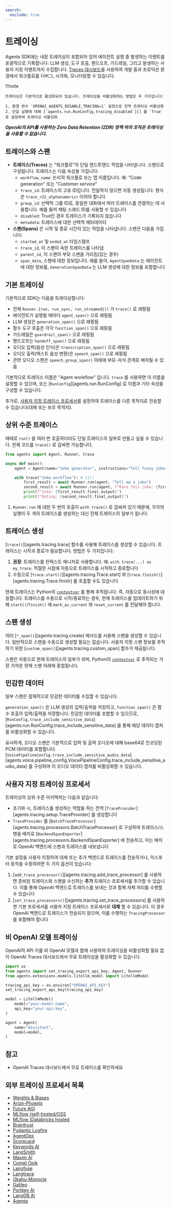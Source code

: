 ```yaml
---
search:
  exclude: true
---
```

# 트레이싱

Agents SDK에는 내장 트레이싱이 포함되어 있어 에이전트 실행 중 발생하는 이벤트를 포괄적으로 기록합니다: LLM 생성, 도구 호출, 핸드오프, 가드레일, 그리고 발생하는 사용자 지정 이벤트까지 수집합니다. [Traces 대시보드](https://platform.openai.com/traces)를 사용하여 개발 중과 프로덕션 환경에서 워크플로를 디버그, 시각화, 모니터링할 수 있습니다.

!!!note

    트레이싱은 기본적으로 활성화되어 있습니다. 트레이싱을 비활성화하는 방법은 두 가지입니다:

    1. 환경 변수 `OPENAI_AGENTS_DISABLE_TRACING=1` 설정으로 전역 트레이싱 비활성화
    2. 단일 실행에 대해 [`agents.run.RunConfig.tracing_disabled`][] 를 `True` 로 설정하여 트레이싱 비활성화

***OpenAI의 API를 사용하는 Zero Data Retention (ZDR) 정책 하의 조직은 트레이싱을 사용할 수 없습니다.***

## 트레이스와 스팬

-   **트레이스(Traces)** 는 "워크플로"의 단일 엔드투엔드 작업을 나타냅니다. 스팬으로 구성됩니다. 트레이스는 다음 속성을 가집니다:
    -   `workflow_name`: 논리적 워크플로 또는 앱 이름입니다. 예: "Code generation" 또는 "Customer service"
    -   `trace_id`: 트레이스의 고유 ID입니다. 전달하지 않으면 자동 생성됩니다. 형식은 `trace_<32_alphanumeric>` 이어야 합니다
    -   `group_id`: 선택적 그룹 ID로, 동일한 대화에서 여러 트레이스를 연결하는 데 사용합니다. 예를 들어 채팅 스레드 ID를 사용할 수 있습니다
    -   `disabled`: True인 경우 트레이스가 기록되지 않습니다
    -   `metadata`: 트레이스에 대한 선택적 메타데이터
-   **스팬(Spans)** 은 시작 및 종료 시간이 있는 작업을 나타냅니다. 스팬은 다음을 가집니다:
    -   `started_at` 및 `ended_at` 타임스탬프
    -   `trace_id`, 이 스팬이 속한 트레이스를 나타냄
    -   `parent_id`, 이 스팬의 부모 스팬을 가리킴(있는 경우)
    -   `span_data`, 스팬에 대한 정보입니다. 예를 들어, `AgentSpanData` 는 에이전트에 대한 정보를, `GenerationSpanData` 는 LLM 생성에 대한 정보를 포함합니다

## 기본 트레이싱

기본적으로 SDK는 다음을 트레이싱합니다:

-   전체 `Runner.{run, run_sync, run_streamed}()` 가 `trace()` 로 래핑됨
-   에이전트가 실행될 때마다 `agent_span()` 으로 래핑됨
-   LLM 생성은 `generation_span()` 으로 래핑됨
-   함수 도구 호출은 각각 `function_span()` 으로 래핑됨
-   가드레일은 `guardrail_span()` 으로 래핑됨
-   핸드오프는 `handoff_span()` 으로 래핑됨
-   오디오 입력(음성 인식)은 `transcription_span()` 으로 래핑됨
-   오디오 출력(텍스트 음성 변환)은 `speech_span()` 으로 래핑됨
-   관련 오디오 스팬은 `speech_group_span()` 아래에 부모-자식 관계로 배치될 수 있음

기본적으로 트레이스 이름은 "Agent workflow" 입니다. `trace` 를 사용하면 이 이름을 설정할 수 있으며, 또는 [`RunConfig`][agents.run.RunConfig] 로 이름과 기타 속성을 구성할 수 있습니다.

추가로, [사용자 지정 트레이스 프로세서](#custom-tracing-processors)를 설정하여 트레이스를 다른 목적지로 전송할 수 있습니다(대체 또는 보조 목적지).

## 상위 수준 트레이스

때때로 `run()` 을 여러 번 호출하더라도 단일 트레이스의 일부로 만들고 싶을 수 있습니다. 전체 코드를 `trace()` 로 감싸면 가능합니다.

```python
from agents import Agent, Runner, trace

async def main():
    agent = Agent(name="Joke generator", instructions="Tell funny jokes.")

    with trace("Joke workflow"): # (1)!
        first_result = await Runner.run(agent, "Tell me a joke")
        second_result = await Runner.run(agent, f"Rate this joke: {first_result.final_output}")
        print(f"Joke: {first_result.final_output}")
        print(f"Rating: {second_result.final_output}")
```

1. `Runner.run` 에 대한 두 번의 호출이 `with trace()` 로 감싸져 있기 때문에, 각각의 실행이 두 개의 트레이스를 생성하는 대신 전체 트레이스의 일부가 됩니다.

## 트레이스 생성

[`trace()`][agents.tracing.trace] 함수를 사용해 트레이스를 생성할 수 있습니다. 트레이스는 시작과 종료가 필요합니다. 방법은 두 가지입니다:

1. **권장**: 트레이스를 컨텍스트 매니저로 사용합니다. 예: `with trace(...) as my_trace`. 적절한 시점에 자동으로 트레이스를 시작하고 종료합니다
2. 수동으로 [`trace.start()`][agents.tracing.Trace.start] 와 [`trace.finish()`][agents.tracing.Trace.finish] 를 호출할 수도 있습니다

현재 트레이스는 Python의 [`contextvar`](https://docs.python.org/3/library/contextvars.html) 를 통해 추적됩니다. 즉, 자동으로 동시성에 대응합니다. 트레이스를 수동으로 시작/종료하는 경우, 현재 트레이스를 업데이트하기 위해 `start()`/`finish()` 에 `mark_as_current` 와 `reset_current` 를 전달해야 합니다.

## 스팬 생성

여러 [`*_span()`][agents.tracing.create] 메서드를 사용해 스팬을 생성할 수 있습니다. 일반적으로 스팬을 수동으로 생성할 필요는 없습니다. 사용자 지정 스팬 정보를 추적하기 위한 [`custom_span()`][agents.tracing.custom_span] 함수가 제공됩니다.

스팬은 자동으로 현재 트레이스의 일부가 되며, Python의 [`contextvar`](https://docs.python.org/3/library/contextvars.html) 로 추적되는 가장 가까운 현재 스팬 아래에 중첩됩니다.

## 민감한 데이터

일부 스팬은 잠재적으로 민감한 데이터를 수집할 수 있습니다.

`generation_span()` 은 LLM 생성의 입력/출력을 저장하고, `function_span()` 은 함수 호출의 입력/출력을 저장합니다. 민감한 데이터를 포함할 수 있으므로, [`RunConfig.trace_include_sensitive_data`][agents.run.RunConfig.trace_include_sensitive_data] 를 통해 해당 데이터 캡처를 비활성화할 수 있습니다.

유사하게, 오디오 스팬은 기본적으로 입력 및 출력 오디오에 대해 base64로 인코딩된 PCM 데이터를 포함합니다. [`VoicePipelineConfig.trace_include_sensitive_audio_data`][agents.voice.pipeline_config.VoicePipelineConfig.trace_include_sensitive_audio_data] 를 구성하여 이 오디오 데이터 캡처를 비활성화할 수 있습니다.

## 사용자 지정 트레이싱 프로세서

트레이싱의 상위 수준 아키텍처는 다음과 같습니다:

-   초기화 시, 트레이스를 생성하는 역할을 하는 전역 [`TraceProvider`][agents.tracing.setup.TraceProvider] 를 생성합니다
-   `TraceProvider` 를 [`BatchTraceProcessor`][agents.tracing.processors.BatchTraceProcessor] 로 구성하여 트레이스/스팬을 배치로 [`BackendSpanExporter`][agents.tracing.processors.BackendSpanExporter] 에 전송하고, 이는 배치로 OpenAI 백엔드에 스팬과 트레이스를 내보냅니다

기본 설정을 사용자 지정하여 대체 또는 추가 백엔드로 트레이스를 전송하거나, 익스포터 동작을 수정하려면 두 가지 옵션이 있습니다:

1. [`add_trace_processor()`][agents.tracing.add_trace_processor] 를 사용하면 준비된 트레이스와 스팬을 수신하는 **추가** 트레이스 프로세서를 추가할 수 있습니다. 이를 통해 OpenAI 백엔드로 트레이스를 보내는 것과 함께 자체 처리를 수행할 수 있습니다
2. [`set_trace_processors()`][agents.tracing.set_trace_processors] 를 사용하면 기본 프로세서를 사용자 지정 트레이스 프로세서로 **대체** 할 수 있습니다. 이 경우 OpenAI 백엔드로 트레이스가 전송되지 않으며, 이를 수행하는 `TracingProcessor` 를 포함해야 합니다

## 비 OpenAI 모델 트레이싱

OpenAI의 API 키를 비 OpenAI 모델과 함께 사용하여 트레이싱을 비활성화할 필요 없이 OpenAI Traces 대시보드에서 무료 트레이싱을 활성화할 수 있습니다.

```python
import os
from agents import set_tracing_export_api_key, Agent, Runner
from agents.extensions.models.litellm_model import LitellmModel

tracing_api_key = os.environ["OPENAI_API_KEY"]
set_tracing_export_api_key(tracing_api_key)

model = LitellmModel(
    model="your-model-name",
    api_key="your-api-key",
)

agent = Agent(
    name="Assistant",
    model=model,
)
```

## 참고
- OpenAI Traces 대시보드에서 무료 트레이스를 확인하세요

## 외부 트레이싱 프로세서 목록

-   [Weights & Biases](https://weave-docs.wandb.ai/guides/integrations/openai_agents)
-   [Arize-Phoenix](https://docs.arize.com/phoenix/tracing/integrations-tracing/openai-agents-sdk)
-   [Future AGI](https://docs.futureagi.com/future-agi/products/observability/auto-instrumentation/openai_agents)
-   [MLflow (self-hosted/OSS](https://mlflow.org/docs/latest/tracing/integrations/openai-agent)
-   [MLflow (Databricks hosted](https://docs.databricks.com/aws/en/mlflow/mlflow-tracing#-automatic-tracing)
-   [Braintrust](https://braintrust.dev/docs/guides/traces/integrations#openai-agents-sdk)
-   [Pydantic Logfire](https://logfire.pydantic.dev/docs/integrations/llms/openai/#openai-agents)
-   [AgentOps](https://docs.agentops.ai/v1/integrations/agentssdk)
-   [Scorecard](https://docs.scorecard.io/docs/documentation/features/tracing#openai-agents-sdk-integration)
-   [Keywords AI](https://docs.keywordsai.co/integration/development-frameworks/openai-agent)
-   [LangSmith](https://docs.smith.langchain.com/observability/how_to_guides/trace_with_openai_agents_sdk)
-   [Maxim AI](https://www.getmaxim.ai/docs/observe/integrations/openai-agents-sdk)
-   [Comet Opik](https://www.comet.com/docs/opik/tracing/integrations/openai_agents)
-   [Langfuse](https://langfuse.com/docs/integrations/openaiagentssdk/openai-agents)
-   [Langtrace](https://docs.langtrace.ai/supported-integrations/llm-frameworks/openai-agents-sdk)
-   [Okahu-Monocle](https://github.com/monocle2ai/monocle)
-   [Galileo](https://v2docs.galileo.ai/integrations/openai-agent-integration#openai-agent-integration)
-   [Portkey AI](https://portkey.ai/docs/integrations/agents/openai-agents)
-   [LangDB AI](https://docs.langdb.ai/getting-started/working-with-agent-frameworks/working-with-openai-agents-sdk)
-   [Agenta](https://docs.agenta.ai/observability/integrations/openai-agents)
